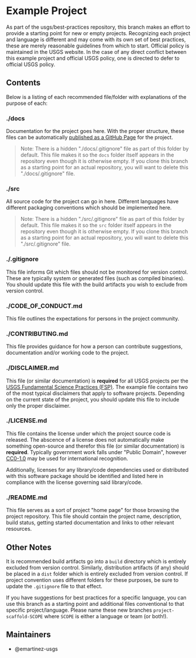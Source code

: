 Example Project
===============

As part of the usgs/best-practices repository, this branch makes an effort to
provide a starting point for new or empty projects. Recognizing each project
and language is different and may come with its own set of best practices,
these are merely reasonable guidelines from which to start. Official
policy is maintained in the USGS website. In the case of any direct conflict
between this example project and official USGS policy, one is directed to defer
to official USGS policy.


Contents
--------

Below is a listing of each recommended file/folder with explanations of the
purpose of each:


### ./docs

Documentation for the project goes here. With the proper structure, these
files can be automatically [published as a GitHub Page][1] for the project.

> Note: There is a hidden "./docs/.gitignore" file as part of this folder by
>       default. This file makes it so the `docs` folder itself appears in
>       the repository even though it is otherwise empty. If you clone this
>       branch as a starting point for an actual repository, you will want to
>       delete this "./docs/.gitignore" file.


### ./src

All source code for the project can go in here. Different languages have
different packaging conventions which should be implemented here.

> Note: There is a hidden "./src/.gitignore" file as part of this folder by
>       default. This file makes it so the `src` folder itself appears in
>       the repository even though it is otherwise empty. If you clone this
>       branch as a starting point for an actual repository, you will want to
>       delete this "./src/.gitignore" file.


### ./.gitignore

This file informs Git which files should not be monitored for version control.
These are typically system or generated files (such as compiled binaries). You
should update this file with the build artifacts you wish to exclude from
version control.


### ./CODE_OF_CONDUCT.md

This file outlines the expectations for persons in the project community.


### ./CONTRIBUTING.md

This file provides guidance for how a person can contribute suggestions,
documentation and/or working code to the project.


### ./DISCLAIMER.md

This file (or similar documentation) is **required** for all USGS projects
per the [USGS Fundamental Science Practices (FSP)][2]. The example file
contains two of the most typical disclaimers that apply to software projects.
Depending on the current state of the project, you should update this file to
include only the proper disclaimer.


### ./LICENSE.md

This file contains the license under which the project source code is released.
The abscence of a license does not automatically make something open-source and
therefor this file (or similar documentation) is **required**. Typically
government work falls under "Public Domain", however [CC0-1.0][3] may be used
for international recognition.

Additionally, licenses for any library/code dependencies used or distributed
with this software package should be identified and listed here in compliance
with the license governing said library/code.


### ./README.md

This file serves as a sort of project "home page" for those browsing the
project repository. This file should contain the project name, description,
build status, getting started documentation and links to other relevant
resources.


Other Notes
-----------

It is recommended build artifacts go into a `build` directory which is entirely
excluded from version control. Similarly, distribution artifacts (if any) should
be placed in a `dist` folder which is entirely excluded from version control.
If project convention uses different folders for these purposes, be sure to
update the `.gitignore` file to that effect.

If you have suggestions for best practices for a specific language, you can
use this branch as a starting point and additional files conventional to that
specific project/language. Please name these new branches
`project-scaffold-SCOPE` where `SCOPE` is either a language or team (or both!).


Maintainers
-----------
 - @emartinez-usgs



[1]: https://help.github.com/articles/configuring-a-publishing-source-for-github-pages/
[2]: https://www2.usgs.gov/fsp/fsp_disclaimers.asp
[3]: https://creativecommons.org/publicdomain/zero/1.0/legalcode
